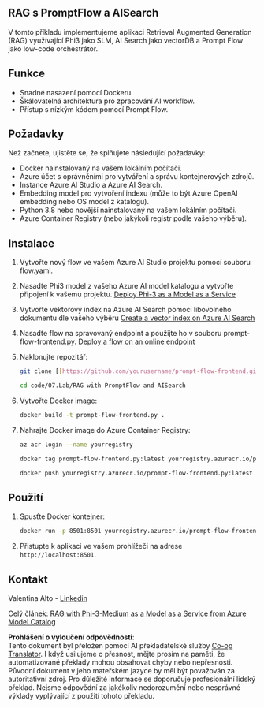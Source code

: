 <!--
CO_OP_TRANSLATOR_METADATA:
{
  "original_hash": "8ec74e4a49934dad78bc52dcb898359c",
  "translation_date": "2025-07-16T17:10:25+00:00",
  "source_file": "code/07.Lab/RAG_with_PromptFlow_and_AISearch/README.md",
  "language_code": "cs"
}
-->
## RAG s PromptFlow a AISearch

V tomto příkladu implementujeme aplikaci Retrieval Augmented Generation (RAG) využívající Phi3 jako SLM, AI Search jako vectorDB a Prompt Flow jako low-code orchestrátor.

## Funkce

- Snadné nasazení pomocí Dockeru.
- Škálovatelná architektura pro zpracování AI workflow.
- Přístup s nízkým kódem pomocí Prompt Flow.

## Požadavky

Než začnete, ujistěte se, že splňujete následující požadavky:

- Docker nainstalovaný na vašem lokálním počítači.
- Azure účet s oprávněními pro vytváření a správu kontejnerových zdrojů.
- Instance Azure AI Studio a Azure AI Search.
- Embedding model pro vytvoření indexu (může to být Azure OpenAI embedding nebo OS model z katalogu).
- Python 3.8 nebo novější nainstalovaný na vašem lokálním počítači.
- Azure Container Registry (nebo jakýkoli registr podle vašeho výběru).

## Instalace

1. Vytvořte nový flow ve vašem Azure AI Studio projektu pomocí souboru flow.yaml.
2. Nasadťe Phi3 model z vašeho Azure AI model katalogu a vytvořte připojení k vašemu projektu. [Deploy Phi-3 as a Model as a Service](https://learn.microsoft.com/azure/machine-learning/how-to-deploy-models-phi-3?view=azureml-api-2&tabs=phi-3-mini)
3. Vytvořte vektorový index na Azure AI Search pomocí libovolného dokumentu dle vašeho výběru [Create a vector index on Azure AI Search](https://learn.microsoft.com/azure/search/search-how-to-create-search-index?tabs=portal)
4. Nasadťe flow na spravovaný endpoint a použijte ho v souboru prompt-flow-frontend.py. [Deploy a flow on an online endpoint](https://learn.microsoft.com/azure/ai-studio/how-to/flow-deploy)
5. Naklonujte repozitář:

    ```sh
    git clone [[https://github.com/yourusername/prompt-flow-frontend.git](https://github.com/microsoft/Phi-3CookBook.git)](https://github.com/microsoft/Phi-3CookBook.git)
    
    cd code/07.Lab/RAG with PromptFlow and AISearch
    ```

6. Vytvořte Docker image:

    ```sh
    docker build -t prompt-flow-frontend.py .
    ```

7. Nahrajte Docker image do Azure Container Registry:

    ```sh
    az acr login --name yourregistry
    
    docker tag prompt-flow-frontend.py:latest yourregistry.azurecr.io/prompt-flow-frontend.py:latest
    
    docker push yourregistry.azurecr.io/prompt-flow-frontend.py:latest
    ```

## Použití

1. Spusťte Docker kontejner:

    ```sh
    docker run -p 8501:8501 yourregistry.azurecr.io/prompt-flow-frontend.py:latest
    ```

2. Přistupte k aplikaci ve vašem prohlížeči na adrese `http://localhost:8501`.

## Kontakt

Valentina Alto - [Linkedin](https://www.linkedin.com/in/valentina-alto-6a0590148/)

Celý článek: [RAG with Phi-3-Medium as a Model as a Service from Azure Model Catalog](https://medium.com/@valentinaalto/rag-with-phi-3-medium-as-a-model-as-a-service-from-azure-model-catalog-62e1411948f3)

**Prohlášení o vyloučení odpovědnosti**:  
Tento dokument byl přeložen pomocí AI překladatelské služby [Co-op Translator](https://github.com/Azure/co-op-translator). I když usilujeme o přesnost, mějte prosím na paměti, že automatizované překlady mohou obsahovat chyby nebo nepřesnosti. Původní dokument v jeho mateřském jazyce by měl být považován za autoritativní zdroj. Pro důležité informace se doporučuje profesionální lidský překlad. Nejsme odpovědní za jakékoliv nedorozumění nebo nesprávné výklady vyplývající z použití tohoto překladu.